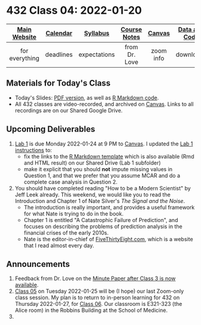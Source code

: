 # 432 Class 04: 2022-01-20

[Main Website](https://thomaselove.github.io/432/) | [Calendar](https://thomaselove.github.io/432/calendar.html) | [Syllabus](https://thomaselove.github.io/432-2022-syllabus/) | [Course Notes](https://thomaselove.github.io/432-notes/) | [Canvas](https://canvas.case.edu) | [Data and Code](https://github.com/THOMASELOVE/432-data) | [Sources](https://github.com/THOMASELOVE/432-2022/tree/main/references) | [Contact Us](https://thomaselove.github.io/432/contact.html)
:-----------: | :--------------: | :----------: | :---------: | :-------------: | :-----------: | :------------: | :-------------:
for everything | deadlines | expectations | from Dr. Love | zoom info | downloads | read/watch | need help?

## Materials for Today's Class

- Today's Slides: [PDF version](https://github.com/THOMASELOVE/432-2022/blob/main/classes/class04/432_2022_slides04.pdf), as well as [R Markdown code](https://github.com/THOMASELOVE/432-2022/blob/main/classes/class04/432_2022_slides04.Rmd).
- All 432 classes are video-recorded, and archived on [Canvas](https://canvas.case.edu). Links to all recordings are on our Shared Google Drive.

## Upcoming Deliverables

1. [Lab 1](https://github.com/THOMASELOVE/432-2022/blob/main/labs/lab01/lab01_instructions.md) is due Monday 2022-01-24 at 9 PM to [Canvas](https://canvas.case.edu). I updated the [Lab 1 instructions](https://github.com/THOMASELOVE/432-2022/blob/main/labs/lab01/lab01_instructions.md) to:
    - fix the links to the [R Markdown template](https://github.com/THOMASELOVE/432-2022/blob/main/labs/lab01/lab01_template.Rmd) which is also available (Rmd and HTML result) on our Shared Drive (Lab 1 subfolder)
    - make it explicit that you should **not** impute missing values in Question 1, and that we prefer that you assume MCAR and do a complete case analysis in Question 2.
2. You should have completed reading "How to be a Modern Scientist" by Jeff Leek already. This weekend, we would like you to read the Introduction and Chapter 1 of Nate Silver's *The Signal and the Noise*. 
    - The introduction is really important, and provides a useful framework for what Nate is trying to do in the book.
    - Chapter 1 is entitled "A Catastrophic Failure of Prediction", and focuses on describing the problems of prediction analysis in the financial crises of the early 2010s.
    - Nate is the editor-in-chief of [FiveThirtyEight.com](https://fivethirtyeight.com/), which is a website that I read almost every day.

## Announcements

1. Feedback from Dr. Love on the [Minute Paper after Class 3 is now available](https://github.com/THOMASELOVE/432-2022/tree/main/minute).
2. [Class 05](https://github.com/THOMASELOVE/432-2022/tree/main/classes/class05) on Tuesday 2022-01-25 will be (I hope) our last Zoom-only class session. My plan is to return to in-person learning for 432 on Thursday 2022-01-27, for [Class 06](https://github.com/THOMASELOVE/432-2022/tree/main/classes/class06). Our classroom is E321-323 (the Alice room) in the Robbins Building at the School of Medicine.
3. 
